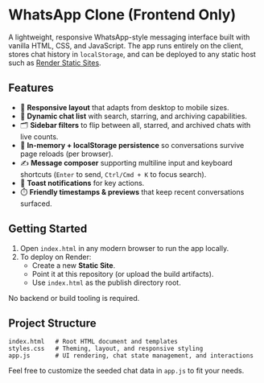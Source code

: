 # WhatsApp Clone (Frontend Only)

A lightweight, responsive WhatsApp-style messaging interface built with vanilla HTML, CSS, and JavaScript. The app runs entirely on the client, stores chat history in `localStorage`, and can be deployed to any static host such as [Render Static Sites](https://render.com/docs/static-sites).

## Features

- 📱 **Responsive layout** that adapts from desktop to mobile sizes.
- 💬 **Dynamic chat list** with search, starring, and archiving capabilities.
- 🗂️ **Sidebar filters** to flip between all, starred, and archived chats with live counts.
- 🧠 **In-memory + localStorage persistence** so conversations survive page reloads (per browser).
- ✍️ **Message composer** supporting multiline input and keyboard shortcuts (`Enter` to send, `Ctrl/Cmd + K` to focus search).
- 🔔 **Toast notifications** for key actions.
- ⏱️ **Friendly timestamps & previews** that keep recent conversations surfaced.

## Getting Started

1. Open `index.html` in any modern browser to run the app locally.
2. To deploy on Render:
   - Create a new **Static Site**.
   - Point it at this repository (or upload the build artifacts).
   - Use `index.html` as the publish directory root.

No backend or build tooling is required.

## Project Structure

```
index.html   # Root HTML document and templates
styles.css   # Theming, layout, and responsive styling
app.js       # UI rendering, chat state management, and interactions
```

Feel free to customize the seeded chat data in `app.js` to fit your needs.
